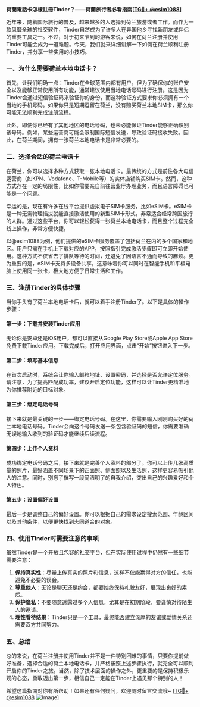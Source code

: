 **荷蘭電話卡怎樣註冊Tinder？——荷蘭旅行者必看指南[[TG💪+ @esim1088](https://t.me/s/esim1088)]**

近年来，随着国际旅行的普及，越来越多的人选择到荷兰旅游或者工作。而作为一款风靡全球的社交软件，Tinder自然成为了许多人在异国他乡寻找新朋友或伴侣的重要工具之一。不过，对于初来乍到的游客来说，如何在荷兰注册并使用Tinder可能会成为一道难题。今天，我们就来详细讲解一下如何在荷兰顺利注册Tinder，并分享一些实用的小技巧。

### 一、为什么需要荷兰本地电话卡？

首先，让我们明确一点：Tinder在全球范围内都有用户，但为了确保你的账户安全以及能够正常使用所有功能，通常建议使用当地电话号码进行注册。这是因为Tinder会通过短信验证码来验证你的身份，而这种验证方式要求你必须拥有一个当地的手机号码。如果你只是短期逗留在荷兰，没有购买荷兰本地SIM卡，那么你可能无法顺利完成注册流程。

此外，即使你已经有了其他地区的电话号码，也未必能保证Tinder能够正确识别该号码。例如，某些运营商可能会限制国际短信发送，导致验证码接收失败。因此，在荷兰期间，拥有一张荷兰本地电话卡是非常必要的。

### 二、选择合适的荷兰电话卡

在荷兰，你可以选择多种方式获取一张本地电话卡。最传统的方式是前往各大电信运营商（如KPN、Vodafone、T-Mobile等）的实体店铺购买SIM卡。然而，这种方式存在一定的局限性，比如你需要亲自前往营业厅办理业务，而且语言障碍也可能是一个问题。

幸运的是，现在有许多在线平台提供虚拟电子SIM卡服务，比如eSIM卡。eSIM卡是一种无需物理插拔就能直接激活使用的新型SIM卡形式，非常适合经常跨国旅行的人群。通过这些平台，你可以轻松获得一张荷兰本地电话卡，而且整个过程完全线上操作，非常方便快捷。

以@esim1088为例，他们提供的eSIM卡服务覆盖了包括荷兰在内的多个国家和地区。用户只需在手机上下载对应的APP，按照指引完成激活步骤即可立即开始使用。这种方式不仅省去了排队等待的时间，还避免了因语言不通而导致的麻烦。更为重要的是，eSIM卡支持多设备共享，这意味着你可以同时在智能手机和平板电脑上使用同一张卡，极大地方便了日常生活和工作。

### 三、注册Tinder的具体步骤

当你手头有了荷兰本地电话卡后，就可以着手注册Tinder了。以下是具体的操作步骤：

#### 第一步：下载并安装Tinder应用
无论你是安卓还是iOS用户，都可以直接从Google Play Store或Apple App Store免费下载Tinder应用。下载完成后，打开应用界面，点击“开始”按钮进入下一步。

#### 第二步：填写基本信息
在首次启动时，系统会让你输入邮箱地址、设置密码，并选择是否允许定位服务。请注意，为了提高匹配成功率，建议开启定位功能，这样可以让Tinder更精准地为你推荐附近的目标对象。

#### 第三步：绑定电话号码
接下来就是最关键的一步——绑定电话号码。在这里，你需要输入刚刚购买好的荷兰本地电话号码。Tinder会向这个号码发送一条包含验证码的短信，你需要准确无误地输入收到的验证码才能继续后续流程。

#### 第四步：上传个人资料
成功绑定电话号码之后，接下来就是完善个人资料的部分了。你可以上传几张高质量的照片，最好涵盖不同场景下的正面照、侧面照以及生活照，这样更容易吸引他人的注意。同时，别忘了撰写一段简洁明了的自我介绍，突出自己的兴趣爱好和个人特色。

#### 第五步：设置偏好设置
最后一步是调整自己的偏好设置。你可以根据自己的需求设定搜索范围、年龄区间以及其他条件，以便更快找到志同道合的对象。

### 四、使用Tinder时需要注意的事项

虽然Tinder是一个开放且包容的社交平台，但在实际使用过程中仍然有一些细节需要注意：

1. **保持真实性**：尽量上传真实的照片和信息，这样不仅能赢得对方的信任，也能避免不必要的误会。
2. **尊重他人**：无论是聊天还是约会，都要始终保持礼貌友好，展现出良好的素质。
3. **保护隐私**：不要随意透露过多个人信息，尤其是在初期阶段，要谨慎对待陌生人的邀请。
4. **理性看待结果**：Tinder只是一个工具，最终能否建立深厚的友谊或爱情关系还需要双方共同努力。

### 五、总结

总的来说，在荷兰注册并使用Tinder并不是一件特别困难的事情，只要你提前做好准备，选择合适的荷兰本地电话卡，并严格按照上述步骤执行，就完全可以顺利开启你的Tinder之旅。当然，除了技术层面的操作之外，更重要的是保持积极乐观的心态，勇敢迈出第一步，相信自己一定能在Tinder上遇见那个特别的人！

希望这篇指南对你有所帮助！如果还有任何疑问，欢迎随时留言交流哦~ [[TG💪+ @esim1088](https://t.me/s/esim1088) ![Image](https://i.postimg.cc/4NQfJmqS/Snipaste-2025-05-13-00-14-12.png)]